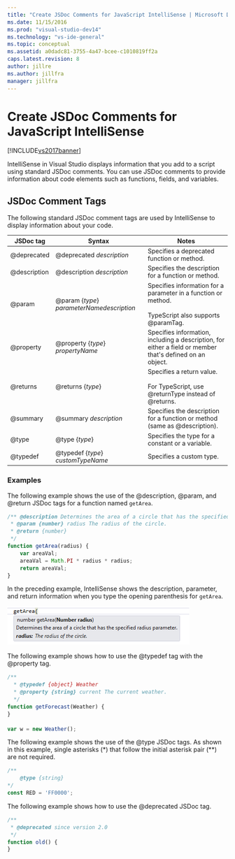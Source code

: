 ```yaml
---
title: "Create JSDoc Comments for JavaScript IntelliSense | Microsoft Docs"
ms.date: 11/15/2016
ms.prod: "visual-studio-dev14"
ms.technology: "vs-ide-general"
ms.topic: conceptual
ms.assetid: a0dadc81-3755-4a47-bcee-c1010819ff2a
caps.latest.revision: 8
author: jillre
ms.author: jillfra
manager: jillfra
---
```

# Create JSDoc Comments for JavaScript IntelliSense
[!INCLUDE[vs2017banner](../includes/vs2017banner.md)]

IntelliSense in Visual Studio displays information that you add to a script using standard JSDoc comments. You can use JSDoc comments to provide information about code elements such as functions, fields, and variables.

## JSDoc Comment Tags
 The following standard JSDoc comment tags are used by IntelliSense to display information about your code.

|  JSDoc tag   |                       Syntax                        |                                                     Notes                                                      |
|--------------|-----------------------------------------------------|----------------------------------------------------------------------------------------------------------------|
| @deprecated  |              @deprecated *description*              |                                   Specifies a deprecated function or method.                                   |
| @description |             @description *description*              |                              Specifies the description for a function or method.                               |
|    @param    | @param {*type*} *parameterName*<em>description</em> | Specifies information for a parameter in a function or method.<br /><br /> TypeScript also supports @paramTag. |
|  @property   |          @property {*type*} *propertyName*          |   Specifies information, including a description, for either a field or member that's defined on an object.    |
|   @returns   |                  @returns {*type*}                  |           Specifies a return value.<br /><br /> For TypeScript, use @returnType instead of @returns.           |
|   @summary   |               @summary *description*                |                   Specifies the description for a function or method (same as @description).                   |
|    @type     |                   @type {*type*}                    |                                Specifies the type for a constant or a variable.                                |
|   @typedef   |         @typedef {*type*} *customTypeName*          |                                            Specifies a custom type.                                            |

### Examples
 The following example shows the use of the @description, @param, and @return JSDoc tags for a function named `getArea`.

```javascript
/** @description Determines the area of a circle that has the specified radius parameter.
 * @param {number} radius The radius of the circle.
 * @return {number}
 */
function getArea(radius) {
    var areaVal;
    areaVal = Math.PI * radius * radius;
    return areaVal;
}
```

 In the preceding example, IntelliSense shows the description, parameter, and return information when you type the opening parenthesis for `getArea`.

 ![IntelliSense information for a function](../ide/media/js-intellisense-jsdoc-comments.png "JS_IntelliSense_JSDoc_Comments")

 The following example shows how to use the @typedef tag with the @property tag.

```javascript
/**
  * @typedef {object} Weather
  * @property {string} current The current weather.
  */
function getForecast(Weather) {
}

var w = new Weather();
```

 The following example shows the use of the @type JSDoc tags. As shown in this example, single asterisks (*) that follow the initial asterisk pair (\*\*) are not required.

```javascript
/**
    @type {string}
*/
const RED = 'FF0000';

```

 The following example shows how to use the @deprecated JSDoc tag.

```javascript
/**
 * @deprecated since version 2.0
 */
function old() {
}
```
